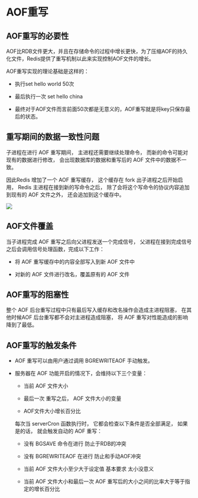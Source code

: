 # AOF重写

## AOF重写的必要性

AOF比RDB文件更大，并且在存储命令的过程中增长更快，为了压缩AOF的持久化文件，Redis提供了重写机制以此来实现控制AOF文件的增长。

AOF重写实现的理论基础是这样的：

- 执行set hello world 50次 

- 最后执行一次 set hello china

- 最终对于AOF文件而言前面50次都是无意义的，AOF重写就是将key只保存最后的状态。

## 重写期间的数据一致性问题

子进程在进行 AOF 重写期间， 主进程还需要继续处理命令， 而新的命令可能对现有的数据进行修改， 会出现数据库的数据和重写后的 AOF 文件中的数据不一致。

因此Redis 增加了一个 AOF 重写缓存， 这个缓存在 fork 出子进程之后开始启用， Redis 主进程在接到新的写命令之后， 除了会将这个写命令的协议内容追加到现有的 AOF 文件之外， 还会追加到这个缓存中。

![](/uploads/upload_24814fbf42aa143351254e6003ed9264.png)

## AOF文件覆盖

当子进程完成 AOF 重写之后向父进程发送一个完成信号， 父进程在接到完成信号之后会调用信号处理函数，完成以下工作：

- 将 AOF 重写缓存中的内容全部写入到新 AOF 文件中

- 对新的 AOF 文件进行改名，覆盖原有的 AOF 文件

## AOF重写的阻塞性

整个 AOF 后台重写过程中只有最后写入缓存和改名操作会造成主进程阻塞， 在其他时候AOF 后台重写都不会对主进程造成阻塞， 将 AOF 重写对性能造成的影响降到了最低。

## AOF重写的触发条件

- AOF 重写可以由用户通过调用 BGREWRITEAOF 手动触发。

- 服务器在 AOF 功能开启的情况下，会维持以下三个变量：
    
    - 当前 AOF 文件大小 

    - 最后一次 重写之后， AOF 文件大小的变量 

    - AOF文件大小增长百分比

    每次当 serverCron 函数执行时， 它都会检查以下条件是否全部满足， 如果是的话， 就会触发自动的 AOF 重写：

    - 没有 BGSAVE 命令在进行 防止于RDB的冲突

    - 没有 BGREWRITEAOF 在进行 防止和手动AOF冲突

    - 当前 AOF 文件大小至少大于设定值 基本要求 太小没意义

    - 当前 AOF 文件大小和最后一次 AOF 重写后的大小之间的比率大于等于指定的增长百分比
